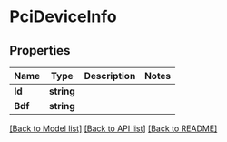 # PciDeviceInfo

## Properties

Name | Type | Description | Notes
------------ | ------------- | ------------- | -------------
**Id** | **string** |  |
**Bdf** | **string** |  |

[[Back to Model list]](../README.md#documentation-for-models) [[Back to API list]](../README.md#documentation-for-api-endpoints) [[Back to README]](../README.md)


